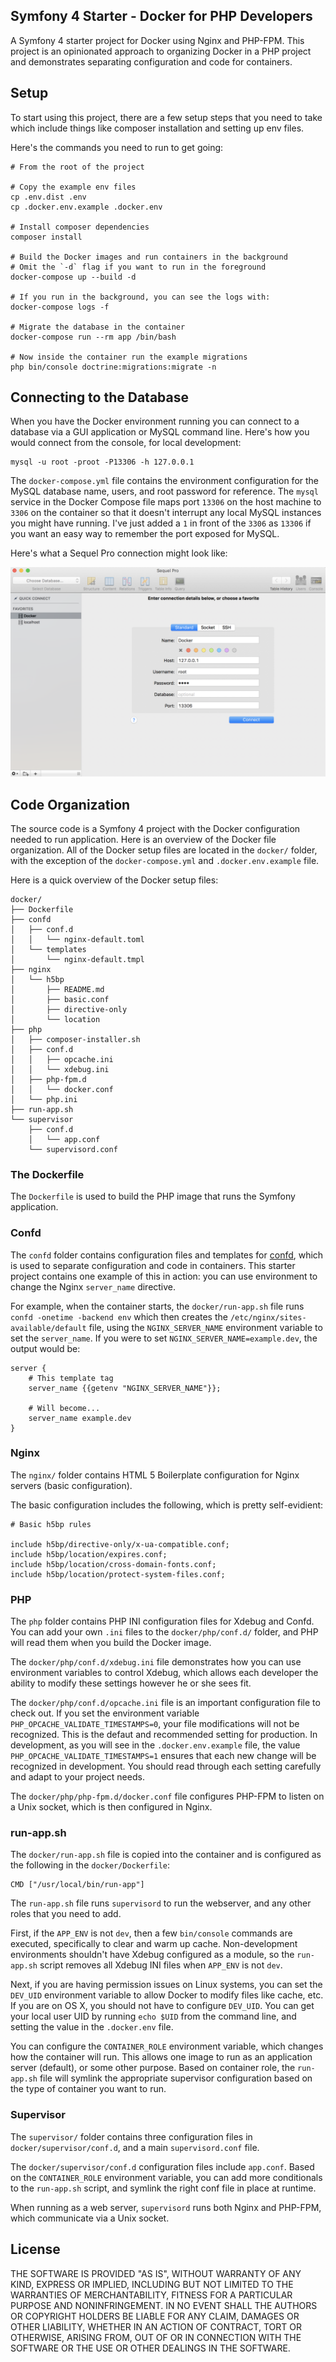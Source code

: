 ## Symfony 4 Starter - Docker for PHP Developers

A Symfony 4 starter project for Docker using Nginx and PHP-FPM. This project is an opinionated approach to organizing Docker in a PHP project and demonstrates separating configuration and code for containers.

## Setup

To start using this project, there are a few setup steps that you need to take which include things like composer installation and setting up env files.

Here's the commands you need to run to get going:

```
# From the root of the project

# Copy the example env files
cp .env.dist .env
cp .docker.env.example .docker.env

# Install composer dependencies
composer install

# Build the Docker images and run containers in the background
# Omit the `-d` flag if you want to run in the foreground
docker-compose up --build -d

# If you run in the background, you can see the logs with:
docker-compose logs -f

# Migrate the database in the container
docker-compose run --rm app /bin/bash

# Now inside the container run the example migrations
php bin/console doctrine:migrations:migrate -n
```

## Connecting to the Database

When you have the Docker environment running you can connect to a database via a GUI application or MySQL command line. Here's how you would connect from the console, for local development:

```
mysql -u root -proot -P13306 -h 127.0.0.1
```

The `docker-compose.yml` file contains the environment configuration for the MySQL database name, users, and root password for reference. The `mysql` service in the Docker Compose file maps port `13306` on the host machine to `3306` on the container so that it doesn't interrupt any local MySQL instances you might have running. I've just added a `1` in front of the `3306` as `13306` if you want an easy way to remember the port exposed for MySQL.

Here's what a Sequel Pro connection might look like:

![Sequel Pro Connection Details](doc/images/sequel-pro-connection.png)

## Code Organization

The source code is a Symfony 4 project with the Docker configuration needed to run application. Here is an overview of the Docker file organization. All of the Docker setup files are located in the `docker/` folder, with the exception of the `docker-compose.yml` and `.docker.env.example` file.

Here is a quick overview of the Docker setup files:

```
docker/
├── Dockerfile
├── confd
│   ├── conf.d
│   │   └── nginx-default.toml
│   └── templates
│       └── nginx-default.tmpl
├── nginx
│   └── h5bp
│       ├── README.md
│       ├── basic.conf
│       ├── directive-only
│       └── location
├── php
│   ├── composer-installer.sh
│   ├── conf.d
│   │   ├── opcache.ini
│   │   └── xdebug.ini
│   ├── php-fpm.d
│   │   └── docker.conf
│   └── php.ini
├── run-app.sh
└── supervisor
    ├── conf.d
    │   └── app.conf
    └── supervisord.conf
```

### The Dockerfile

The `Dockerfile` is used to build the PHP image that runs the Symfony application.

### Confd

The `confd` folder contains configuration files and templates for [confd](https://github.com/kelseyhightower/confd), which is used to separate configuration and code in containers. This starter project contains one example of this in action: you can use environment to change the Nginx `server_name` directive.

For example, when the container starts, the `docker/run-app.sh` file runs `confd -onetime -backend env` which then creates the `/etc/nginx/sites-available/default` file, using the `NGINX_SERVER_NAME` environment variable to set the `server_name`. If you were to set `NGINX_SERVER_NAME=example.dev`, the output would be:

```
server {
    # This template tag
    server_name {{getenv "NGINX_SERVER_NAME"}};
    
    # Will become...
    server_name example.dev
}
```

### Nginx

The `nginx/` folder contains HTML 5 Boilerplate configuration for Nginx servers (basic configuration).

The basic configuration includes the following, which is pretty self-evidient:

```
# Basic h5bp rules

include h5bp/directive-only/x-ua-compatible.conf;
include h5bp/location/expires.conf;
include h5bp/location/cross-domain-fonts.conf;
include h5bp/location/protect-system-files.conf;
```

### PHP

The `php` folder contains PHP INI configuration files for Xdebug and Confd. You can add your own `.ini` files to the `docker/php/conf.d/` folder, and PHP will read them when you build the Docker image.

The `docker/php/conf.d/xdebug.ini` file demonstrates how you can use environment variables to control Xdebug, which allows each developer the ability to modify these settings however he or she sees fit.

The `docker/php/conf.d/opcache.ini` file is an important configuration file to check out. If you set the environment variable `PHP_OPCACHE_VALIDATE_TIMESTAMPS=0`, your file modifications will not be recognized. This is the defaut and recommended setting for production. In development, as you will see in the `.docker.env.example` file, the value `PHP_OPCACHE_VALIDATE_TIMESTAMPS=1` ensures that each new change will be recognized in development. You should read through each setting carefully and adapt to your project needs.

The `docker/php/php-fpm.d/docker.conf` file configures PHP-FPM to listen on a Unix socket, which is then configured in Nginx.

### run-app.sh

The `docker/run-app.sh` file is copied into the container and is configured as the following in the `docker/Dockerfile`:

```
CMD ["/usr/local/bin/run-app"]
```

The `run-app.sh` file runs `supervisord` to run the webserver, and any other roles that you need to add.

First, if the `APP_ENV` is not `dev`, then a few `bin/console` commands are executed, specifically to clear and warm up cache. Non-development environments shouldn't have Xdebug configured as a module, so the `run-app.sh` script removes all Xdebug INI files when `APP_ENV` is not `dev`.

Next, if you are having permission issues on Linux systems, you can set the `DEV_UID` environment variable to allow Docker to modify files like cache, etc. If you are on OS X, you should not have to configure `DEV_UID`. You can get your local user UID by running `echo $UID` from the command line, and setting the value in the `.docker.env` file.

You can configure the `CONTAINER_ROLE` environment variable, which changes how the container will run. This allows one image to run as an application server (default), or some other purpose. Based on container role, the `run-app.sh` file will symlink the appropriate supervisor configuration based on the type of container you want to run.

### Supervisor

The `supervisor/` folder contains three configuration files in `docker/supervisor/conf.d`, and a main `supervisord.conf` file.

The `docker/supervisor/conf.d` configuration files include `app.conf`. Based on the `CONTAINER_ROLE` environment variable, you can add more conditionals to the `run-app.sh` script, and symlink the right conf file in place at runtime.

When running as a web server, `supervisord` runs both Nginx and PHP-FPM, which communicate via a Unix socket.

## License

THE SOFTWARE IS PROVIDED "AS IS", WITHOUT WARRANTY OF ANY KIND, EXPRESS OR IMPLIED, INCLUDING BUT NOT LIMITED TO THE WARRANTIES OF MERCHANTABILITY, FITNESS FOR A PARTICULAR PURPOSE AND NONINFRINGEMENT. IN NO EVENT SHALL THE AUTHORS OR COPYRIGHT HOLDERS BE LIABLE FOR ANY CLAIM, DAMAGES OR OTHER LIABILITY, WHETHER IN AN ACTION OF CONTRACT, TORT OR OTHERWISE, ARISING FROM, OUT OF OR IN CONNECTION WITH THE SOFTWARE OR THE USE OR OTHER DEALINGS IN THE SOFTWARE.
